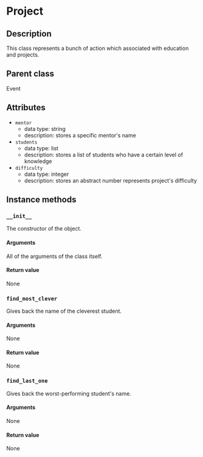 # Project

## Description
This class represents a bunch of action which associated with education and projects.

## Parent class
Event

## Attributes

* ```mentor```
  * data type: string
  * description: stores a specific mentor's name
* ```students```
  * data type: list
  * description: stores a list of students who have a certain level of knowledge
* ```difficulty```
   * data type: integer
   * description: stores an abstract number represents project's difficulty


## Instance methods

### ```__init__```
The constructor of the object.

#### Arguments

All of the arguments of the class itself.

#### Return value
None

### ```find_most_clever```

Gives back the name of the cleverest student.

#### Arguments
None

#### Return value
None

### ```find_last_one```

Gives back the worst-performing student's name.

#### Arguments
None

#### Return value
None
